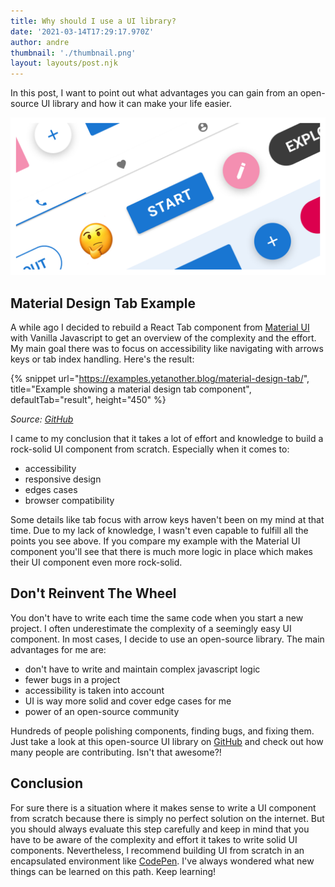 ```yaml
---
title: Why should I use a UI library?
date: '2021-03-14T17:29:17.970Z'
author: andre
thumbnail: './thumbnail.png'
layout: layouts/post.njk
---
```


In this post, I want to point out what advantages you can gain from an
open-source UI library and how it can make your life easier.

![ui components with thinking emoji](/img/thumbnails/2021-03-14-why-should-i-use-a-ui-library.png)

## Material Design Tab Example

A while ago I decided to rebuild a React Tab component from
[Material UI](https://material-ui.com/) with Vanilla Javascript to get an
overview of the complexity and the effort. My main goal there was to focus on
accessibility like navigating with arrows keys or tab index handling. Here's the
result:

{% snippet url="https://examples.yetanother.blog/material-design-tab/", title="Example showing a material design tab component", defaultTab="result", height="450" %}

_Source:
[GitHub](https://github.com/yetanother-blog/examples/tree/main/material-design-tab)_

I came to my conclusion that it takes a lot of effort and knowledge to build a
rock-solid UI component from scratch. Especially when it comes to:

- accessibility
- responsive design
- edges cases
- browser compatibility

Some details like tab focus with arrow keys haven't been on my mind at that
time. Due to my lack of knowledge, I wasn't even capable to fulfill all the
points you see above. If you compare my example with the Material UI component
you'll see that there is much more logic in place which makes their UI component
even more rock-solid.

## Don't Reinvent The Wheel

You don't have to write each time the same code when you start a new project. I
often underestimate the complexity of a seemingly easy UI component. In most
cases, I decide to use an open-source library. The main advantages for me are:

- don't have to write and maintain complex javascript logic
- fewer bugs in a project
- accessibility is taken into account
- UI is way more solid and cover edge cases for me
- power of an open-source community

Hundreds of people polishing components, finding bugs, and fixing them. Just
take a look at this open-source UI library on
[GitHub](https://github.com/mui-org/material-ui) and check out how many people
are contributing. Isn't that awesome?!

## Conclusion

For sure there is a situation where it makes sense to write a UI component from
scratch because there is simply no perfect solution on the internet. But you
should always evaluate this step carefully and keep in mind that you have to be
aware of the complexity and effort it takes to write solid UI components.
Nevertheless, I recommend building UI from scratch in an encapsulated
environment like [CodePen](https://codepen.io/). I've always wondered what new
things can be learned on this path. Keep learning!
